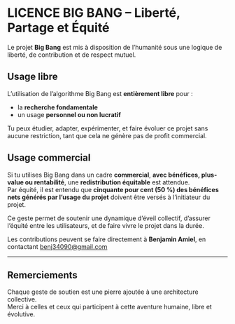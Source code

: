 
# LICENCE BIG BANG – Liberté, Partage et Équité

Le projet **Big Bang** est mis à disposition de l’humanité sous une logique de liberté, de contribution et de respect mutuel.

## Usage libre

L’utilisation de l’algorithme Big Bang est **entièrement libre** pour :
- la **recherche fondamentale**
- un usage **personnel ou non lucratif**

Tu peux étudier, adapter, expérimenter, et faire évoluer ce projet sans aucune restriction, tant que cela ne génère pas de profit commercial.

## Usage commercial

Si tu utilises Big Bang dans un cadre **commercial**, **avec bénéfices, plus-value ou rentabilité**, une **redistribution équitable** est attendue.  
Par équité, il est entendu que **cinquante pour cent (50 %) des bénéfices nets générés par l’usage du projet** doivent être versés à l’initiateur du projet.

Ce geste permet de soutenir une dynamique d’éveil collectif, d’assurer l’équité entre les utilisateurs, et de faire vivre le projet dans la durée.

Les contributions peuvent se faire directement à **Benjamin Amiel**, en contactant benj34090@gmail.com

---

## Remerciements

Chaque geste de soutien est une pierre ajoutée à une architecture collective.  
Merci à celles et ceux qui participent à cette aventure humaine, libre et évolutive.
